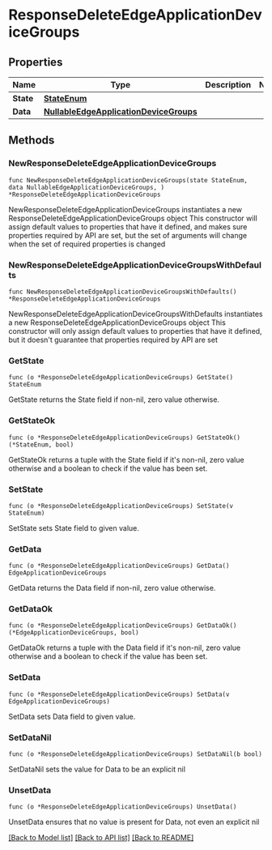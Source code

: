 # ResponseDeleteEdgeApplicationDeviceGroups

## Properties

Name | Type | Description | Notes
------------ | ------------- | ------------- | -------------
**State** | [**StateEnum**](StateEnum.md) |  | 
**Data** | [**NullableEdgeApplicationDeviceGroups**](EdgeApplicationDeviceGroups.md) |  | 

## Methods

### NewResponseDeleteEdgeApplicationDeviceGroups

`func NewResponseDeleteEdgeApplicationDeviceGroups(state StateEnum, data NullableEdgeApplicationDeviceGroups, ) *ResponseDeleteEdgeApplicationDeviceGroups`

NewResponseDeleteEdgeApplicationDeviceGroups instantiates a new ResponseDeleteEdgeApplicationDeviceGroups object
This constructor will assign default values to properties that have it defined,
and makes sure properties required by API are set, but the set of arguments
will change when the set of required properties is changed

### NewResponseDeleteEdgeApplicationDeviceGroupsWithDefaults

`func NewResponseDeleteEdgeApplicationDeviceGroupsWithDefaults() *ResponseDeleteEdgeApplicationDeviceGroups`

NewResponseDeleteEdgeApplicationDeviceGroupsWithDefaults instantiates a new ResponseDeleteEdgeApplicationDeviceGroups object
This constructor will only assign default values to properties that have it defined,
but it doesn't guarantee that properties required by API are set

### GetState

`func (o *ResponseDeleteEdgeApplicationDeviceGroups) GetState() StateEnum`

GetState returns the State field if non-nil, zero value otherwise.

### GetStateOk

`func (o *ResponseDeleteEdgeApplicationDeviceGroups) GetStateOk() (*StateEnum, bool)`

GetStateOk returns a tuple with the State field if it's non-nil, zero value otherwise
and a boolean to check if the value has been set.

### SetState

`func (o *ResponseDeleteEdgeApplicationDeviceGroups) SetState(v StateEnum)`

SetState sets State field to given value.


### GetData

`func (o *ResponseDeleteEdgeApplicationDeviceGroups) GetData() EdgeApplicationDeviceGroups`

GetData returns the Data field if non-nil, zero value otherwise.

### GetDataOk

`func (o *ResponseDeleteEdgeApplicationDeviceGroups) GetDataOk() (*EdgeApplicationDeviceGroups, bool)`

GetDataOk returns a tuple with the Data field if it's non-nil, zero value otherwise
and a boolean to check if the value has been set.

### SetData

`func (o *ResponseDeleteEdgeApplicationDeviceGroups) SetData(v EdgeApplicationDeviceGroups)`

SetData sets Data field to given value.


### SetDataNil

`func (o *ResponseDeleteEdgeApplicationDeviceGroups) SetDataNil(b bool)`

 SetDataNil sets the value for Data to be an explicit nil

### UnsetData
`func (o *ResponseDeleteEdgeApplicationDeviceGroups) UnsetData()`

UnsetData ensures that no value is present for Data, not even an explicit nil

[[Back to Model list]](../README.md#documentation-for-models) [[Back to API list]](../README.md#documentation-for-api-endpoints) [[Back to README]](../README.md)


